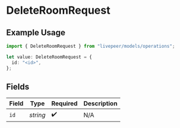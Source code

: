 # DeleteRoomRequest

## Example Usage

```typescript
import { DeleteRoomRequest } from "livepeer/models/operations";

let value: DeleteRoomRequest = {
  id: "<id>",
};
```

## Fields

| Field              | Type               | Required           | Description        |
| ------------------ | ------------------ | ------------------ | ------------------ |
| `id`               | *string*           | :heavy_check_mark: | N/A                |